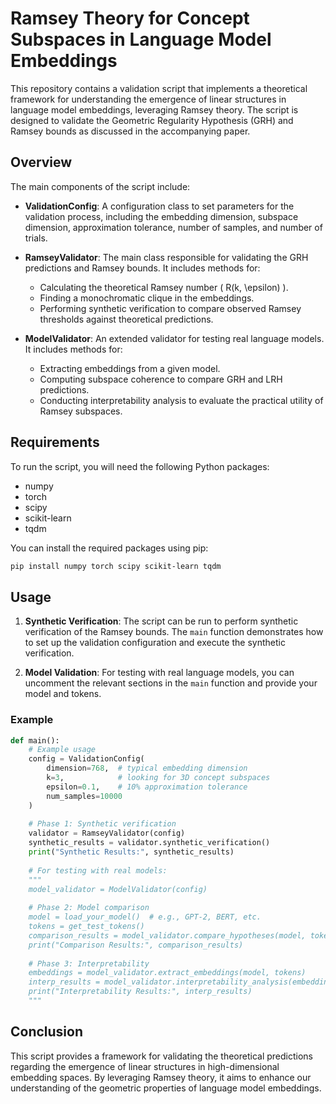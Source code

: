 # Ramsey Theory for Concept Subspaces in Language Model Embeddings

This repository contains a validation script that implements a theoretical framework for understanding the emergence of linear structures in language model embeddings, leveraging Ramsey theory. The script is designed to validate the Geometric Regularity Hypothesis (GRH) and Ramsey bounds as discussed in the accompanying paper.

## Overview

The main components of the script include:

- **ValidationConfig**: A configuration class to set parameters for the validation process, including the embedding dimension, subspace dimension, approximation tolerance, number of samples, and number of trials.
  
- **RamseyValidator**: The main class responsible for validating the GRH predictions and Ramsey bounds. It includes methods for:
  - Calculating the theoretical Ramsey number \( R(k, \epsilon) \).
  - Finding a monochromatic clique in the embeddings.
  - Performing synthetic verification to compare observed Ramsey thresholds against theoretical predictions.

- **ModelValidator**: An extended validator for testing real language models. It includes methods for:
  - Extracting embeddings from a given model.
  - Computing subspace coherence to compare GRH and LRH predictions.
  - Conducting interpretability analysis to evaluate the practical utility of Ramsey subspaces.

## Requirements

To run the script, you will need the following Python packages:

- numpy
- torch
- scipy
- scikit-learn
- tqdm

You can install the required packages using pip:

```bash
pip install numpy torch scipy scikit-learn tqdm
```

## Usage

1. **Synthetic Verification**: The script can be run to perform synthetic verification of the Ramsey bounds. The `main` function demonstrates how to set up the validation configuration and execute the synthetic verification.

2. **Model Validation**: For testing with real language models, you can uncomment the relevant sections in the `main` function and provide your model and tokens.

### Example

```python
def main():
    # Example usage
    config = ValidationConfig(
        dimension=768,  # typical embedding dimension
        k=3,            # looking for 3D concept subspaces
        epsilon=0.1,    # 10% approximation tolerance
        num_samples=10000
    )
    
    # Phase 1: Synthetic verification
    validator = RamseyValidator(config)
    synthetic_results = validator.synthetic_verification()
    print("Synthetic Results:", synthetic_results)
    
    # For testing with real models:
    """
    model_validator = ModelValidator(config)
    
    # Phase 2: Model comparison
    model = load_your_model()  # e.g., GPT-2, BERT, etc.
    tokens = get_test_tokens()
    comparison_results = model_validator.compare_hypotheses(model, tokens)
    print("Comparison Results:", comparison_results)
    
    # Phase 3: Interpretability
    embeddings = model_validator.extract_embeddings(model, tokens)
    interp_results = model_validator.interpretability_analysis(embeddings)
    print("Interpretability Results:", interp_results)
    """
```

## Conclusion

This script provides a framework for validating the theoretical predictions regarding the emergence of linear structures in high-dimensional embedding spaces. By leveraging Ramsey theory, it aims to enhance our understanding of the geometric properties of language model embeddings.
